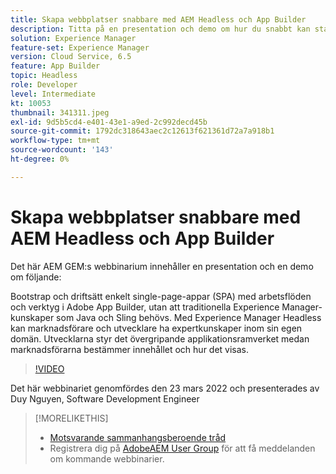 ```yaml
---
title: Skapa webbplatser snabbare med AEM Headless och App Builder
description: Titta på en presentation och demo om hur du snabbt kan starta och distribuera single-page-appar (SPA) med Adobe App Builder-verktyg.
solution: Experience Manager
feature-set: Experience Manager
version: Cloud Service, 6.5
feature: App Builder
topic: Headless
role: Developer
level: Intermediate
kt: 10053
thumbnail: 341311.jpeg
exl-id: 9d5b5cd4-e401-43e1-a9ed-2c992decd45b
source-git-commit: 1792dc318643aec2c12613f621361d72a7a918b1
workflow-type: tm+mt
source-wordcount: '143'
ht-degree: 0%

---
```


# Skapa webbplatser snabbare med AEM Headless och App Builder

Det här AEM GEM:s webbinarium innehåller en presentation och en demo om följande:

Bootstrap och driftsätt enkelt single-page-appar (SPA) med arbetsflöden och verktyg i Adobe App Builder, utan att traditionella Experience Manager-kunskaper som Java och Sling behövs. Med Experience Manager Headless kan marknadsförare och utvecklare ha expertkunskaper inom sin egen domän. Utvecklarna styr det övergripande applikationsramverket medan marknadsförarna bestämmer innehållet och hur det visas.

>[!VIDEO](https://video.tv.adobe.com/v/341311/?quality=12&learn=on)

Det här webbinariet genomfördes den 23 mars 2022 och presenterades av Duy Nguyen, Software Development Engineer

>[!MORELIKETHIS]
>
>* [Motsvarande sammanhangsberoende tråd](https://adobe.ly/3LkSWdm)
>* Registrera dig på [AdobeAEM User Group](https://aem-augs.adobe.com/) för att få meddelanden om kommande webbinarier.


<!-- >>* [Corresponding Adobe Experience Manager User Group Event page](https://aem-augs.adobe.com/details/adobe-experience-manager-aem-learning-chapter-presents-aem-gems-build-sites-faster-with-aem-headless-and-app-builder/) -->
